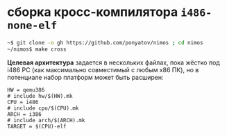 # сборка кросс-компилятора `i486-none-elf`

```sh
~$ git clone -o gh https://github.com/ponyatov/nimos ; cd nimos
~/nimos$ make cross
```

**Целевая архитектура** задается в нескольких файлах, пока жёстко под i486 PC (как максимально совместимый с любым x86 ПК), но в потенциале набор платформ может быть расширен:

```make
HW = qemu386
# include hw/$(HW).mk
CPU = i486
# include cpu/$(CPU).mk
ARCH = i386
# include arch/$(ARCH).mk
TARGET = $(CPU)-elf
```
